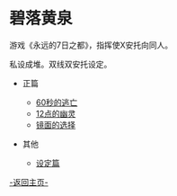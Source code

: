 ﻿# 碧落黄泉
	
游戏《永远的7日之都》，指挥使X安托向同人。

私设成堆。双线双安托设定。

+ 正篇<br>
  + [60秒的逃亡](Story/TaoWang-B.md)
  + [12点的幽灵](Story/YouLing-H.md)
  + [镜面的选择](Story/JingMian-H.md)
	
+ 其他<br>	
  + [设定篇](BiLuoHuangQuan.md)<br>



[-返回主页-](../../README.md)